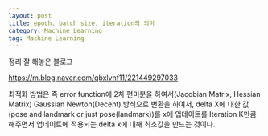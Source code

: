 ```yaml
---
layout: post
title: epoch, batch size, iteration의 의미
category: Machine Learning
tag: Machine Learning
---
```


정리 잘 해놓은 블로그

https://m.blog.naver.com/qbxlvnf11/221449297033

최적화 방법은 즉 error function에 2차 편미분을 하여서(Jacobian Matrix, Hessian Matrix) Gaussian Newton(Decent) 방식으로 변환을 하여서, delta X에 대한 값(pose and landmark or just pose(landmark))를 x에 업데이트를 Iteration K만큼 해주면서 업데이트에 적용되는 delta x에 대해 최소값을 만드는 것이다.
